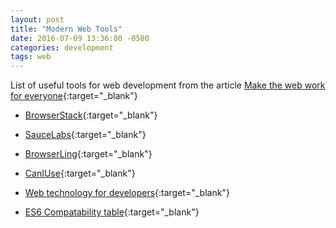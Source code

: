 ```yaml
---
layout: post
title: "Modern Web Tools"
date: 2016-07-09 13:36:00 -0500
categories: development
tags: web
---
```

List of useful tools for web development from the article [Make the web work for everyone](https://hacks.mozilla.org/2016/07/make-the-web-work-for-everyone/){:target="_blank"}

* [BrowserStack](https://www.browserstack.com){:target="_blank"}

* [SauceLabs](https://saucelabs.com){:target="_blank"}

* [BrowserLing](https://www.browserling.com){:target="_blank"}

* [CanIUse](http://caniuse.com){:target="_blank"}

* [Web technology for developers](https://developer.mozilla.org/en-US/docs/Web){:target="_blank"}

* [ES6 Compatability table](http://kangax.github.io/compat-table/es6/){:target="_blank"}

